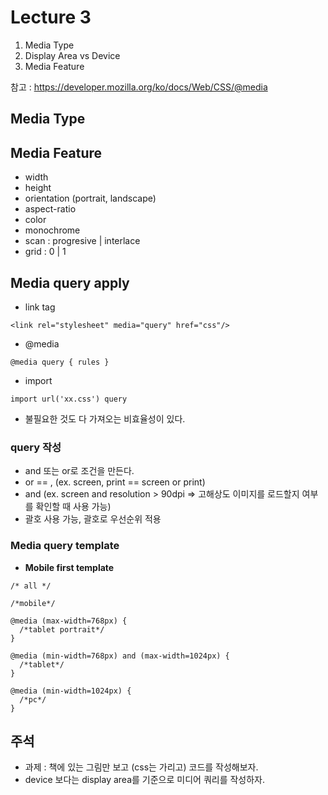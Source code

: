 # Lecture 3

1. Media Type
2. Display Area vs Device
3. Media Feature

참고 : https://developer.mozilla.org/ko/docs/Web/CSS/@media

## Media Type


## Media Feature
- width
- height
- orientation (portrait, landscape)
- aspect-ratio
- color
- monochrome
- scan : progresive | interlace
- grid : 0 | 1


## Media query apply
- link tag
```
<link rel="stylesheet" media="query" href="css"/>
```
- @media
```
@media query { rules }
```
- import
```
import url('xx.css') query
```


- 불필요한 것도 다 가져오는 비효율성이 있다.


### query 작성
- and 또는 or로 조건을 만든다.
- or == , (ex. screen, print == screen or print)
- and (ex. screen and resolution > 90dpi => 고해상도 이미지를 로드할지 여부를 확인할 때 사용 가능)
- 괄호 사용 가능, 괄호로 우선순위 적용


### Media query template
- **Mobile first template**

```
/* all */

/*mobile*/

@media (max-width=768px) {
  /*tablet portrait*/
}

@media (min-width=768px) and (max-width=1024px) {
  /*tablet*/
}

@media (min-width=1024px) {
  /*pc*/
}

```

## 주석
- 과제 : 책에 있는 그림만 보고 (css는 가리고) 코드를 작성해보자.
- device 보다는 display area를 기준으로 미디어 쿼리를 작성하자.
